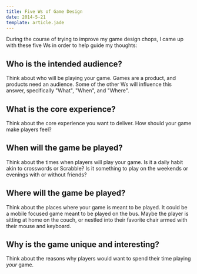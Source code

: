 ```yaml
---
title: Five Ws of Game Design
date: 2014-5-21
template: article.jade
---
```

During the course of trying to improve my game design chops, I came up with these five Ws in order to help guide my thoughts:

## Who is the intended audience?

Think about who will be playing your game. Games are a product, and products need an audience. Some of the other Ws will influence this answer, specifically "What", "When", and "Where".

## What is the core experience?

Think about the core experience you want to deliver. How should your game make players feel?

## When will the game be played?

Think about the times when players will play your game. Is it a daily habit akin to crosswords or Scrabble? Is it something to play on the weekends or evenings with or without friends?

## Where will the game be played?

Think about the places where your game is meant to be played. It could be a mobile focused game meant to be played on the bus. Maybe the player is sitting at home on the couch, or nestled into their favorite chair armed with their mouse and keyboard.

## Why is the game unique and interesting?

Think about the reasons why players would want to spend their time playing *your* game.
